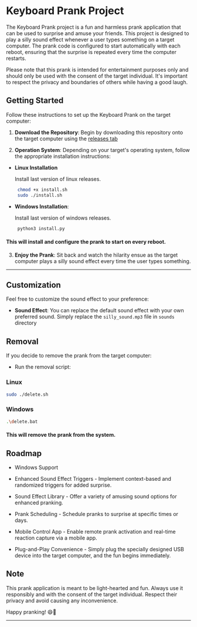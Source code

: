 # Keyboard Prank Project

The Keyboard Prank project is a fun and harmless prank application that can be used to surprise and amuse your friends. This project is designed to play a silly sound effect whenever a user types something on a target computer. The prank code is configured to start automatically with each reboot, ensuring that the surprise is repeated every time the computer restarts.

Please note that this prank is intended for entertainment purposes only and should only be used with the consent of the target individual. It's important to respect the privacy and boundaries of others while having a good laugh.

## Getting Started

Follow these instructions to set up the Keyboard Prank on the target computer:

1. **Download the Repository**: Begin by downloading this repository onto the target computer using the [releases tab](https://github.com/aetricy/keyboard_prank/releases/tag/win-v0.0.1)


  
3.  **Operation System**: Depending on your target's operating system, follow the appropriate installation instructions:


- **Linux Installation**

   Install last version of linux releases.
  
    ```bash
     chmod +x install.sh
     sudo ./install.sh
    ```

    
- **Windows Installation**:

    Install last version of windows releases.
  ```bash
   python3 install.py
    ```
   
   
#### This will install and configure the prank to start on every reboot.

3. **Enjoy the Prank**: Sit back and watch the hilarity ensue as the target computer plays a silly sound effect every time the user types something.

---

## Customization

Feel free to customize the sound effect to your preference:

- **Sound Effect**: You can replace the default sound effect with your own preferred sound. Simply replace the `silly_sound.mp3` file in `sounds` directory


## Removal

If you decide to remove the prank from the target computer:

- Run the removal script:

### Linux

   ```bash
   sudo ./delete.sh
   ```

### Windows

   ```bash
   .\delete.bat
   ```


#### This will remove the prank from the system.


## Roadmap

- Windows Support   

- Enhanced Sound Effect Triggers - Implement context-based and randomized triggers for added surprise.

- Sound Effect Library - Offer a variety of amusing sound options for enhanced pranking.

- Prank Scheduling - Schedule pranks to surprise at specific times or days.

- Mobile Control App - Enable remote prank activation and real-time reaction capture via a mobile app.

- Plug-and-Play Convenience - Simply plug the specially designed USB device into the target computer, and the fun begins immediately.


## Note

This prank application is meant to be light-hearted and fun. Always use it responsibly and with the consent of the target individual. Respect their privacy and avoid causing any inconvenience.

Happy pranking! 😄🎉

---

